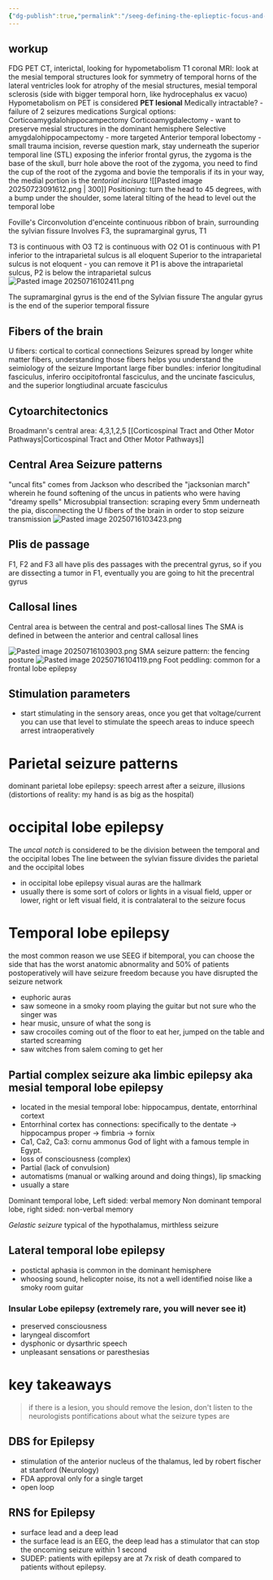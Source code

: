 ```yaml
---
{"dg-publish":true,"permalink":"/seeg-defining-the-eplieptic-focus-and-informing-the-network/","created":"2025-07-16T10:12:39.484-07:00","updated":"2025-09-03T07:43:22.440-07:00"}
---
```



## workup
FDG PET CT, interictal, looking for hypometabolism
T1 coronal MRI: look at the mesial temporal structures
	look for symmetry of temporal horns of the lateral ventricles
	look for atrophy of the mesial structures, mesial temporal sclerosis (side with bigger temporal horn, like hydrocephalus ex vacuo)
Hypometabolism on PET is considered **PET lesional**
Medically intractable? - failure of 2 seizures medications
Surgical options:
	Corticoamygdalohippocampectomy
	Corticoamygdalectomy - want to preserve mesial structures in the dominant hemisphere
	Selective amygdalohippocampectomy - more targeted
	Anterior temporal lobectomy - small trauma incision, reverse question mark, stay underneath the superior temporal line (STL) exposing the inferior frontal gyrus, the zygoma is the base of the skull, burr hole above the root of the zygoma, you need to find the cup of the root of the zygoma and bovie the temporalis if its in your way, the medial portion is the *tentorial incisura* 
	![[Pasted image 20250723091612.png \| 300]]
Positioning: turn the head to 45 degrees, with a bump under the shoulder, some lateral tilting of the head to level out the temporal lobe



Foville's Circonvolution d'enceinte 
	continuous ribbon of brain, surrounding the sylvian fissure
	Involves F3, the supramarginal gyrus, T1

T3 is continuous with O3
T2 is continuous with O2
O1 is continuous with P1
inferior to the intraparietal sulcus is all eloquent
Superior to the intraparietal sulcus is not eloquent - you can remove it
P1 is above the intraparietal sulcus, P2 is below the intraparietal sulcus
![Pasted image 20250716102411.png](/img/user/assets/Pasted%20image%2020250716102411.png)

The supramarginal gyrus is the end of the Sylvian fissure
The angular gyrus is the end of the superior temporal fissure

## Fibers of the brain
U fibers: cortical to cortical connections
Seizures spread by longer white matter fibers, understanding those fibers helps you understand the seimiology of the seizure
Important large fiber bundles: inferior longitudinal fasciculus, inferiro occipitofrontal fasciculus, and the uncinate fasciculus, and the superior longtiudinal arcuate fasciculus

## Cytoarchitectonics
Broadmann's central area: 4,3,1,2,5 
[[Corticospinal Tract and Other Motor Pathways\|Corticospinal Tract and Other Motor Pathways]]

## Central Area Seizure patterns
"uncal fits" comes from Jackson who described the "jacksonian march" wherein he found softening of the uncus in patients who were having "dreamy spells" 
Microsubpial transection: scraping every 5mm underneath the pia, disconnecting the U fibers of the brain in order to stop seizure transmission
![Pasted image 20250716103423.png](/img/user/assets/Pasted%20image%2020250716103423.png)

## Plis de passage
F1, F2 and F3 all have plis des passages with the precentral gyrus, so if you are dissecting a tumor in F1, eventually you are going to hit the precentral gyrus

## Callosal lines
Central area is between the central and post-callosal lines
The SMA is defined in between the anterior and central callosal lines

![Pasted image 20250716103903.png](/img/user/assets/Pasted%20image%2020250716103903.png)
SMA seizure pattern: the fencing posture
![Pasted image 20250716104119.png](/img/user/assets/Pasted%20image%2020250716104119.png)
Foot peddling: common for a frontal lobe epilepsy
## Stimulation parameters
- start stimulating in the sensory areas, once you get that voltage/current you can use that level to stimulate the speech areas to induce speech arrest intraoperatively

# Parietal seizure patterns
dominant parietal lobe epilepsy: speech arrest after a seizure, illusions (distortions of reality: my hand is as big as the hospital)

# occipital lobe epilepsy
The *uncal notch* is considered to be the division between the temporal and the occipital lobes
The line between the sylvian fissure divides the parietal and the occipital lobes
- in occipital lobe epilepsy visual auras are the hallmark
- usually there is some sort of colors or lights in a visual field, upper or lower, right or left visual field, it is contralateral to the seizure focus


# Temporal lobe epilepsy
the most common reason we use SEEG
if bitemporal, you can choose the side that has the worst anatomic abnormality and 50% of patients postoperatively will have seizure freedom because you have disrupted the seizure network
- euphoric auras
- saw someone in a smoky room playing the guitar but not sure who the singer was
- hear music, unsure of what the song is
- saw crocoiles coming out of the floor to eat her, jumped on the table and started screaming
- saw witches from salem coming to get her
## Partial complex seizure aka limbic epilepsy aka mesial temporal lobe epilepsy 
- located in the mesial temporal lobe: hippocampus, dentate, entorrhinal cortext
- Entorrhinal cortex has connections: specifically to the dentate -> hippocampus proper -> fimbria -> fornix
- Ca1, Ca2, Ca3: cornu ammonus God of light with a famous temple in Egypt. 
- loss of consciousness (complex)
- Partial (lack of convulsion)
- automatisms (manual or walking around and doing things), lip smacking
- usually a stare

Dominant temporal lobe, Left sided: verbal memory
Non dominant temporal lobe, right sided: non-verbal memory

*Gelastic seizure* typical of the hypothalamus, mirthless seizure

## Lateral temporal lobe epilepsy
- postictal aphasia is common in the dominant hemisphere
- whoosing sound, helicopter noise, its not a well identified noise like a smoky room guitar

### Insular Lobe epilepsy (extremely rare, you will never see it)
- preserved consciousness
- laryngeal discomfort
- dysphonic or dysarthric speech
- unpleasant sensations or paresthesias

# key takeaways
> if there is a lesion, you should remove the lesion, don't listen to the neurologists pontifications about what the seizure types are


## DBS for Epilepsy
- stimulation of the anterior nucleus of the thalamus, led by robert fischer at stanford (Neurology)
- FDA approval only for a single target
- open loop
## RNS for Epilepsy
- surface lead and a deep lead
- the surface lead is an EEG, the deep lead has a stimulator that can stop the oncoming seizure within 1 second
- SUDEP: patients with epilepsy are at 7x risk of death compared to patients without epilepsy. 